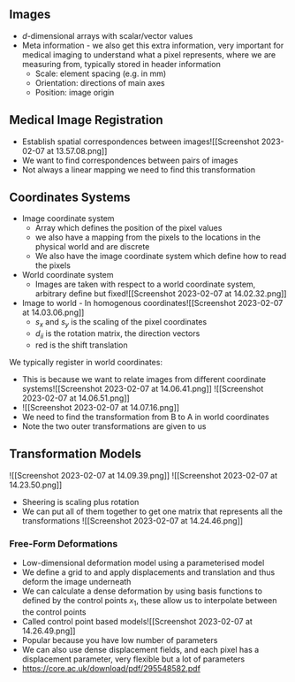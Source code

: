 
## Images 
- $d$-dimensional arrays with scalar/vector values
- Meta information - we also get this extra information, very important for medical imaging to understand what a pixel represents, where we are measuring from, typically stored in header information
	- Scale: element spacing (e.g. in mm)
	- Orientation: directions of main axes 
	- Position: image origin

## Medical Image Registration
- Establish spatial correspondences between images![[Screenshot 2023-02-07 at 13.57.08.png]]
- We want to find correspondences between pairs of images
- Not always a linear mapping we need to find this transformation

## Coordinates Systems

- Image coordinate system 
	- Array which defines the position of the pixel values
	- we also have a mapping from the pixels to the locations in the physical world and are discrete
	- We also have the image coordinate system which define how to read the pixels
- World coordinate system 
	- Images are taken with respect to a world coordinate system, arbitrary define but fixed![[Screenshot 2023-02-07 at 14.02.32.png]]
- Image to world - In homogenous coordinates![[Screenshot 2023-02-07 at 14.03.06.png]]
	- $s_x$ and $s_y$ is the scaling of the pixel coordinates
	- $d_{ii}$ is the rotation matrix, the direction vectors
	- red is the shift translation 

We typically register in world coordinates:
- This is because we want to relate images from different coordinate systems![[Screenshot 2023-02-07 at 14.06.41.png]] ![[Screenshot 2023-02-07 at 14.06.51.png]]
- ![[Screenshot 2023-02-07 at 14.07.16.png]]
- We need to find the transformation from B to A in world coordinates
- Note the two outer transformations are given to us 

## Transformation Models
 ![[Screenshot 2023-02-07 at 14.09.39.png]]
![[Screenshot 2023-02-07 at 14.23.50.png]]
- Sheering is scaling plus rotation
- We can put all of them together to get one matrix that represents all the transformations
![[Screenshot 2023-02-07 at 14.24.46.png]]

### Free-Form Deformations
- Low-dimensional deformation model using a parameterised model
- We define a grid to and apply displacements and translation and thus deform the image underneath
- We can calculate a dense deformation by using basis functions to defined by the control points $x_1$, these allow us to interpolate between the control points
- Called control point based models![[Screenshot 2023-02-07 at 14.26.49.png]]
- Popular because you have low number of parameters 
- We can also use dense displacement fields, and each pixel has a displacement parameter, very flexible but a lot of parameters
- https://core.ac.uk/download/pdf/295548582.pdf